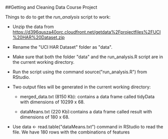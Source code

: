 ##Getting and Cleaning Data Course Project

Things to do to get the *run_analysis* script to work:

* Unzip the data from https://d396qusza40orc.cloudfront.net/getdata%2Fprojectfiles%2FUCI%20HAR%20Dataset.zip 

* Rename the "UCI HAR Dataset" folder as "data".

* Make sure that both the folder "data" and the run_analysis.R script are in the current working directory.

* Run the script using the command source("run_analysis.R") from RStudio. 

* Two output files will be generated in the current working directory:
 
  - merged_data.txt (8150 Kb): contains a data frame called tidyData with dimensions of 10299 x 68.
 
  - dataMeans.txt (220 Kb):contains a data frame called result with dimensions of 180 x 68.

* Use data <- read.table("dataMeans.txt") command in RStudio to read the file. We have 180 rows with the combinations of features

